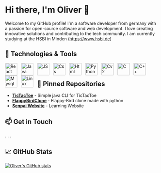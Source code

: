 # Hi there, I'm Oliver 👋

Welcome to my GitHub profile! I'm a software developer from germany with a passion for open-source software and web development. I love creating innovative solutions and contributing to the tech community. I am currently studying at the HSBI in Minden (https://www.hsbi.de)

## 🔧 Technologies & Tools
<img align="left" alt="React" width="40px" style="padding-right:10px;" src="https://cdn.jsdelivr.net/gh/devicons/devicon@latest/icons/react/react-original.svg" />
<img align="left" alt="Java" width="40px" style="padding-right:10px;" src="https://cdn.jsdelivr.net/gh/devicons/devicon@latest/icons/java/java-original.svg" />
<img align="left" alt="JS" width="40px" style="padding-right:10px;" src="https://cdn.jsdelivr.net/gh/devicons/devicon@latest/icons/javascript/javascript-original.svg" />
<img align="left" alt="Css" width="40px" style="padding-right:10px;" src="https://cdn.jsdelivr.net/gh/devicons/devicon@latest/icons/css3/css3-original.svg" />
<img align="left" alt="Html" width="40px" style="padding-right:10px;" src="https://cdn.jsdelivr.net/gh/devicons/devicon@latest/icons/html5/html5-original.svg" />
<img align="left" alt="Python" width="40px" style="padding-right:10px;" src="https://cdn.jsdelivr.net/gh/devicons/devicon@latest/icons/python/python-original.svg" />
<img align="left" alt="Cv2" width="40px" style="padding-right:10px;" src="https://cdn.jsdelivr.net/gh/devicons/devicon@latest/icons/opencv/opencv-original.svg" />
<img align="left" alt="C" width="40px" style="padding-right:10px;" src="https://cdn.jsdelivr.net/gh/devicons/devicon@latest/icons/c/c-original.svg" />
<img align="left" alt="C++" width="40px" style="padding-right:10px;" src="https://cdn.jsdelivr.net/gh/devicons/devicon@latest/icons/cplusplus/cplusplus-original.svg" />
<img align="left" alt="Mysql" width="40px" style="padding-right:10px;" src="https://cdn.jsdelivr.net/gh/devicons/devicon@latest/icons/mysql/mysql-original.svg" />
<img align="left" alt="Linux" width="40px" style="padding-right:10px;" src="https://cdn.jsdelivr.net/gh/devicons/devicon@latest/icons/linux/linux-original.svg" />

<br />

# 


## 📌 Pinned Repositories

- [**TicTacToe**](https://github.com/OliverIsBad/TIC-TAC-TOE) - Simple java CLI for TicTacToe
- [**FlappyBirdClone**](https://github.com/OliverIsBad/FlappyBirdClone) - Flappy-Bird clone made with python
- [**Senpai Website**](https://github.com/Team-A4-Softwareprojekt/Senpai-Frontend) - Learning Website 

## 📫 Get in Touch

. . . 

## 📈 GitHub Stats

[![Oliver's GitHub stats](https://github-readme-stats.vercel.app/api?username=OliverIsBad&show_icons=true&theme=shades-of-purple&include_all_commits=true&count_private=true)](https://github.com/anuraghazra/github-readme-stats)

